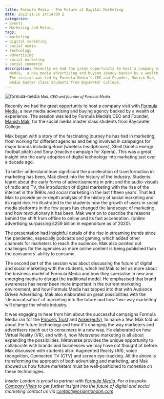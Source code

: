 ```yaml
---
title: Formula Media - The Future of Digital Marketing
date: 2022-11-16 14:14:00 Z
categories:
- Events
- Marketing and Retail
tags:
- marketing
- digital marketing
- social media
- technology
- advertising
- social marketing
- social commerce
description: Recently we had the great opportunity to host a company visit with Formula
  Media,  a new media advertising and buying agency backed by a wealth of experience.
  The session was led by Formula Media’s CEO and Founder, Manish Mak, for the social
  media master class students from Bayswater College.
---
```


![formula-media](/uploads/formula-media-df9e07.jpg)
<small><em>Mak, CEO and founder of Formula Media</em></small>

Recently we had the great opportunity to host a company visit with [Formula Media](https://www.formulamedia.com/),  a new media advertising and buying agency backed by a wealth of experience. The session was led by Formula Media’s CEO and Founder, [Manish Mak](https://www.linkedin.com/in/makformula/), for the social media master class students from Bayswater College.

Mak began with a story of the fascinating journey he has had in marketing; from working for different agencies and being involved in campaigns for major brands including Bose (wireless headphones), Shell (kinetic energy football pitch) and Sony (reactive campaign for Xperia). This was a great insight into the early adoption of digital technology into marketing just over a decade ago. 

To better understand how significant the acceleration of transformation in marketing has been, Mak dived into the history of the industry. Students learnt about the early forms of advertisements in print and the audio-visuals of radio and TV, the introduction of digital marketing with the rise of the internet in the 1990s and social marketing in the last fifteen years. That led Mak to provide an in-depth analysis of the history of social marketing and its rapid rise. He illustrated to the students how the growth of users in social media platforms in the few years has changed the landscape of marketing and how revolutionary it has been. 
Mak went on to describe the reasons behind the shift from offline to online and its fast acceleration. (online advertising surpassing £259 billion in expenditure as of 2020). 

The presentation had insightful details of the rise in streaming trends since the pandemic, especially podcasts and gaming, which added other channels for marketers to reach the audience. Mak also pointed out challenges for the agencies as more online content is being published than the consumers' ability to consume.

The second part of the session was about discussing the future of digital and social marketing with the students, which led Mak to tell us more about the business model of Formula Media and how they specialise in new and emerging media to disrupt the traditional model. He emphasised that brand awareness has never been more important in the current marketing environment, and how Formula Media has tapped into that with Audience Driven Advertising. Mak also elaborated on great possibilities with the 'democratisation' of marketing into the future and how 'two-way marketing' will change the whole industry. 

It was engaging to hear from him about the successful campaigns Formula Media ran for the [Prince’s Trust](https://www.princes-trust.org.uk/) and [Anker(eufy)](https://uk.eufy.com/?ref=logo), to name a few. Mak told us about the future technology and how it's changing the way marketers and advertisers reach out to consumers in a new way. He elaborated on how Virtual Reality (VR), and with it, how Metaverse marketing is all about expanding the possibilities. Metaverse provides the unique opportunity to collaborate with brands and businesses we may have not thought of before. Mak discussed with students also: Augmented Reality (AR), voice recognition, Connected TV (CTV) and screen eye-tracking. All the above is transforming the approach of both advertising and marketing, and Mak showed us how future marketers must be well-positioned to monetise on these technologies.

*Insider London is proud to partner with [Formula Media](https://www.formulamedia.com/). For a bespoke [Company Visits](https://www.insiderlondon.com/london/company-visits/)  to get further insight into the future of digital and social marketing contact us via <a href="mailto:contact@insiderlondon.com">contact@insiderlondon.com</a>*